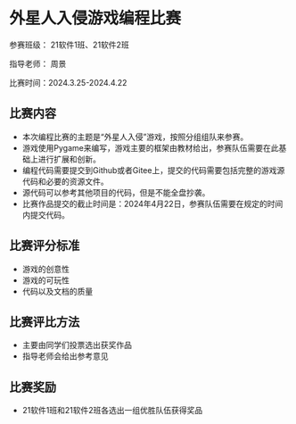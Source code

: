 # 外星人入侵游戏编程比赛

参赛班级： 21软件1班、21软件2班

指导老师： 周景

比赛时间：2024.3.25-2024.4.22

## 比赛内容

- 本次编程比赛的主题是“外星人入侵”游戏，按照分组组队来参赛。
- 游戏使用Pygame来编写，游戏主要的框架由教材给出，参赛队伍需要在此基础上进行扩展和创新。
- 编程代码需要提交到Github或者Gitee上，提交的代码需要包括完整的游戏源代码和必要的资源文件。
- 源代码可以参考其他项目的代码，但是不能全盘抄袭。
- 比赛作品提交的截止时间是：2024年4月22日，参赛队伍需要在规定的时间内提交代码。

## 比赛评分标准

- 游戏的创意性
- 游戏的可玩性
- 代码以及文档的质量

## 比赛评比方法

- 主要由同学们投票选出获奖作品
- 指导老师会给出参考意见
  
## 比赛奖励

- 21软件1班和21软件2班各选出一组优胜队伍获得奖品
